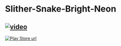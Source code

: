 # Slither-Snake-Bright-Neon

[![video](https://www.vhv.rs/dpng/d/504-5046736_youtube-play-button-on-video-hd-png-download.png)](https://youtu.be/qt8EUUdTDFU)
-----------------------------------------------------------------------------------------------------------------------------------------------------------------------------------
[![Play Store url](https://storage.googleapis.com/kormo_business_icons/employer-b847a210-b66c-44d3-8d22-ecb6fd8955f0/logo.png)](https://play.google.com/store/apps/details?id=com.LedzinyGameDevelopment.SlitherNeonio&gl=PL)
